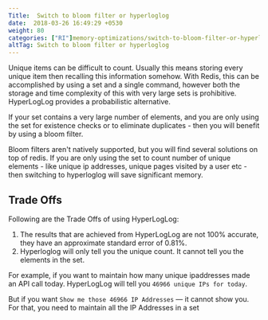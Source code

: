 ```yaml
---
Title:  Switch to bloom filter or hyperloglog
date:  2018-03-26 16:49:29 +0530
weight: 80
categories: ["RI"]memory-optimizations/switch-to-bloom-filter-or-hyperloglog/
altTag: Switch to bloom filter or hyperloglog
---
```

Unique items can be difficult to count. Usually this means storing every unique item then recalling this information somehow. With Redis, this can be accomplished by using a set and a single command, however both the storage and time complexity of this with very large sets is prohibitive. HyperLogLog provides a probabilistic alternative.

If your set contains a very large number of elements, and you are only using the set for existence checks or to eliminate duplicates - then you will benefit by using a bloom filter.

Bloom filters aren't natively supported, but you will find several solutions on top of redis. If you are only using the set to count number of unique elements - like unique ip addresses, unique pages visited by a user etc - then switching to hyperloglog will save significant memory.

## Trade Offs

Following are the Trade Offs of using HyperLogLog:

1. The results that are achieved from HyperLogLog are not 100% accurate, they have an approximate standard error of 0.81%.
1. Hyperloglog will only tell you the unique count. It cannot tell you the elements in the set.

For example, if you want to maintain how many unique ipaddresses made an API call today. HyperLogLog will tell you
`46966 unique IPs for today`.

But if you want `Show me those 46966 IP Addresses` — it cannot show you. For that, you need to maintain all the IP Addresses in a set
